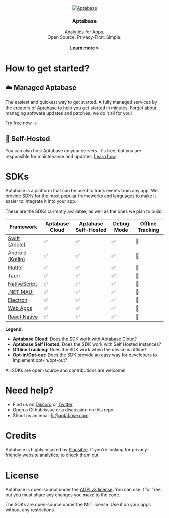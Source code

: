 <div align="center">
  <a href="https://github.com/aptabase/aptabase">
    <img src="https://aptabase.com/og.png" alt="Aptabase"/>
  </a>

  <h3 align="center">Aptabase</h3>

  <p align="center">
    Analytics for Apps.
    <br />
    Open Source. Privacy-First. Simple.
    <br />
    <br />
    <a href="https://aptabase.com"><strong>Learn more »</strong></a>
  </p>
</div>

# How to get started?

## ☁️ Managed Aptabase

The easiest and quickest way to get started. A fully managed services by the creators of Aptabase to help you get started in minutes. Forget about managing software updates and patches, we do it all for you!

[Try free now →](https://aptabase.com)

## 🏢 Self-Hosted

You can also host Aptabase on your servers. It's free, but you are responsible for maintenance and updates. [Learn how](https://github.com/aptabase/aptabase/wiki/How-to-Self-Host-Aptabase).

# SDKs

Aptabase is a platform that can be used to track events from any app. We provide SDKs for the most popular frameworks and languages to make it easier to integrate it into your app.

These are the SDKs currently available, as well as the ones we plan to build.

| Framework                                                                                                | Aptabase Cloud | Aptabase Self-Hosted | Debug Mode | Offline Tracking |
| -------------------------------------------------------------------------------------------------------- | -------------- | -------------------- | ---------- | ---------------- |
| [Swift (Apple)](https://github.com/aptabase/aptabase-swift)                                              | ✅             | ✅                   | ✅         | 🚧               |
| [Android (Kotlin)](https://github.com/aptabase/aptabase-kotlin)                                          | ✅             | ✅                   | ✅         | 🚧               |
| [Flutter](https://github.com/aptabase/aptabase_flutter)                                                  | ✅             | ✅                   | ✅         | 🚧               |
| [Tauri](https://github.com/aptabase/tauri-plugin-aptabase)                                               | ✅             | ✅                   | ✅         | 🚧               |
| [NativeScript](https://github.com/nstudio/nativescript-plugins/tree/main/packages/nativescript-aptabase) | ✅             | ✅                   | ✅         | 🚧               |
| [.NET MAUI](https://github.com/aptabase/aptabase-maui)                                                   | ✅             | ✅                   | ✅         | 🚧               |
| [Electron](https://github.com/aptabase/aptabase-electron)                                                | ✅             | ✅                   | ✅         | 🚧               |
| [Web Apps](https://github.com/aptabase/aptabase-js)                                                      | ✅             | ✅                   | ✅         | 🚧               |
| [React Native](https://github.com/aptabase/aptabase/issues/2)                                            | ✅             | ✅                   | ✅         | 🚧               |

**Legend:**

- **Aptabase Cloud:** Does the SDK work with Aptabase Cloud?
- **Aptabase Self Hosted:** Does the SDK work with Self Hosted instances?
- **Offline Tracking:** Does the SDK work when the device is offline?
- **Opt-in/Opt-out:** Does the SDK provide an easy way for developers to implement opt-in/opt-out?

All SDKs are open-source and contributions are welcome!

# Need help?

- Find us on [Discord](https://discord.gg/d9d97unCUk) or [Twitter](https://twitter.com/aptabase)
- Open a Github issue or a discussion on this repo
- Shoot us an email [hi@aptabase.com](mailto:hi@aptabase.com)

# Credits

Aptabase is highly inspired by [Plausible](https://github.com/plausible/analytics). If you're looking for privacy-friendly website analytics, to check them out.

# License

Aptabase is open-source under the [AGPLv3 license](./LICENSE). You can use it for free, but you must share any changes you make to the code.

The SDKs are open-source under the MIT license. Use it on your apps without any restrictions.
